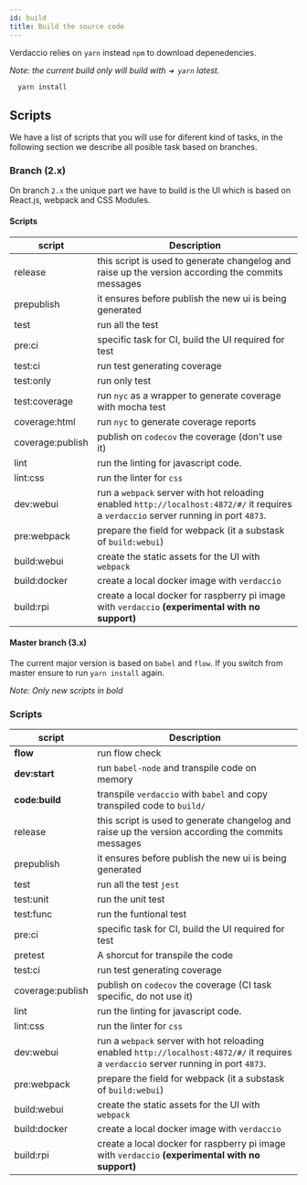 ```yaml
---
id: build
title: Build the source code
---
```

Verdaccio relies on `yarn` instead `npm` to download depenedencies.

*Note: the current build only will build with `➜ yarn` latest.*

```bash
  yarn install
```

## Scripts

We have a list of scripts that you will use for diferent kind of tasks, in the following section we describe all posible task based on branches.

### Branch (2.x)

On branch `2.x` the unique part we have to build is the UI which is based on React.js, webpack and CSS Modules.

#### Scripts

| script           | Description                                                                                                                           |
| ---------------- | ------------------------------------------------------------------------------------------------------------------------------------- |
| release          | this script is used to generate changelog and raise up the version according the commits messages                                     |
| prepublish       | it ensures before publish the new ui is being generated                                                                               |
| test             | run all the test                                                                                                                      |
| pre:ci           | specific task for CI, build the UI required for test                                                                                  |
| test:ci          | run test generating coverage                                                                                                          |
| test:only        | run only test                                                                                                                         |
| test:coverage    | run `nyc` as a wrapper to generate coverage with mocha test                                                                           |
| coverage:html    | run `nyc` to generate coverage reports                                                                                                |
| coverage:publish | publish on `codecov` the coverage (don't use it)                                                                                      |
| lint             | run the linting for javascript code.                                                                                                  |
| lint:css         | run the linter for `css`                                                                                                              |
| dev:webui        | run a `webpack` server with hot reloading enabled `http://localhost:4872/#/` it requires a `verdaccio` server running in port `4873`. |
| pre:webpack      | prepare the field for webpack (it a substask of `build:webui`)                                                                        |
| build:webui      | create the static assets for the UI with `webpack`                                                                                    |
| build:docker     | create a local docker image with `verdaccio`                                                                                          |
| build:rpi        | create a local docker for raspberry pi image with `verdaccio` **(experimental with no support)**                                      |

#### Master branch (3.x)

The current major version is based on `babel` and `flow`. If you switch from master ensure to run `yarn install` again.

*Note: Only new scripts in bold*

### Scripts

| script           | Description                                                                                                                           |
| ---------------- | ------------------------------------------------------------------------------------------------------------------------------------- |
| **flow**         | run flow check                                                                                                                        |
| **dev:start**    | run `babel-node` and transpile code on memory                                                                                         |
| **code:build**   | transpile `verdaccio` with `babel` and copy transpiled code to `build/`                                                               |
| release          | this script is used to generate changelog and raise up the version according the commits messages                                     |
| prepublish       | it ensures before publish the new ui is being generated                                                                               |
| test             | run all the test `jest`                                                                                                               |
| test:unit        | run the unit test                                                                                                                     |
| test:func        | run the funtional test                                                                                                                |
| pre:ci           | specific task for CI, build the UI required for test                                                                                  |
| pretest          | A shorcut for transpile the code                                                                                                      |
| test:ci          | run test generating coverage                                                                                                          |
| coverage:publish | publish on `codecov` the coverage (CI task specific, do not use it)                                                                   |
| lint             | run the linting for javascript code.                                                                                                  |
| lint:css         | run the linter for `css`                                                                                                              |
| dev:webui        | run a `webpack` server with hot reloading enabled `http://localhost:4872/#/` it requires a `verdaccio` server running in port `4873`. |
| pre:webpack      | prepare the field for webpack (it a substask of `build:webui`)                                                                        |
| build:webui      | create the static assets for the UI with `webpack`                                                                                    |
| build:docker     | create a local docker image with `verdaccio`                                                                                          |
| build:rpi        | create a local docker for raspberry pi image with `verdaccio` **(experimental with no support)**                                      |